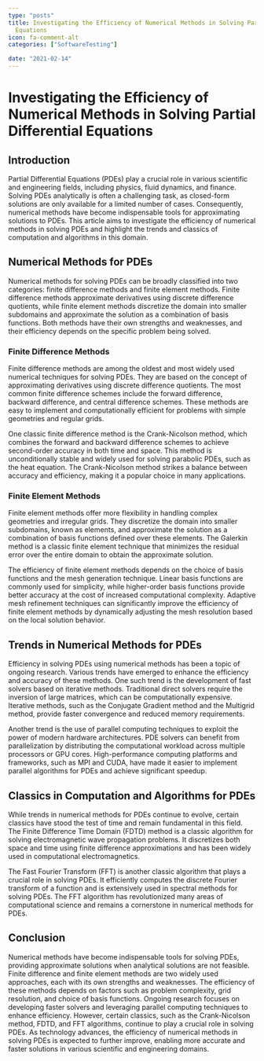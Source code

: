 ```yaml
---
type: "posts"
title: Investigating the Efficiency of Numerical Methods in Solving Partial Differential
  Equations
icon: fa-comment-alt
categories: ["SoftwareTesting"]

date: "2021-02-14"
---
```




# Investigating the Efficiency of Numerical Methods in Solving Partial Differential Equations

## Introduction

Partial Differential Equations (PDEs) play a crucial role in various scientific and engineering fields, including physics, fluid dynamics, and finance. Solving PDEs analytically is often a challenging task, as closed-form solutions are only available for a limited number of cases. Consequently, numerical methods have become indispensable tools for approximating solutions to PDEs. This article aims to investigate the efficiency of numerical methods in solving PDEs and highlight the trends and classics of computation and algorithms in this domain.

## Numerical Methods for PDEs

Numerical methods for solving PDEs can be broadly classified into two categories: finite difference methods and finite element methods. Finite difference methods approximate derivatives using discrete difference quotients, while finite element methods discretize the domain into smaller subdomains and approximate the solution as a combination of basis functions. Both methods have their own strengths and weaknesses, and their efficiency depends on the specific problem being solved.

### Finite Difference Methods

Finite difference methods are among the oldest and most widely used numerical techniques for solving PDEs. They are based on the concept of approximating derivatives using discrete difference quotients. The most common finite difference schemes include the forward difference, backward difference, and central difference schemes. These methods are easy to implement and computationally efficient for problems with simple geometries and regular grids.

One classic finite difference method is the Crank-Nicolson method, which combines the forward and backward difference schemes to achieve second-order accuracy in both time and space. This method is unconditionally stable and widely used for solving parabolic PDEs, such as the heat equation. The Crank-Nicolson method strikes a balance between accuracy and efficiency, making it a popular choice in many applications.

### Finite Element Methods

Finite element methods offer more flexibility in handling complex geometries and irregular grids. They discretize the domain into smaller subdomains, known as elements, and approximate the solution as a combination of basis functions defined over these elements. The Galerkin method is a classic finite element technique that minimizes the residual error over the entire domain to obtain the approximate solution.

The efficiency of finite element methods depends on the choice of basis functions and the mesh generation technique. Linear basis functions are commonly used for simplicity, while higher-order basis functions provide better accuracy at the cost of increased computational complexity. Adaptive mesh refinement techniques can significantly improve the efficiency of finite element methods by dynamically adjusting the mesh resolution based on the local solution behavior.

## Trends in Numerical Methods for PDEs

Efficiency in solving PDEs using numerical methods has been a topic of ongoing research. Various trends have emerged to enhance the efficiency and accuracy of these methods. One such trend is the development of fast solvers based on iterative methods. Traditional direct solvers require the inversion of large matrices, which can be computationally expensive. Iterative methods, such as the Conjugate Gradient method and the Multigrid method, provide faster convergence and reduced memory requirements.

Another trend is the use of parallel computing techniques to exploit the power of modern hardware architectures. PDE solvers can benefit from parallelization by distributing the computational workload across multiple processors or GPU cores. High-performance computing platforms and frameworks, such as MPI and CUDA, have made it easier to implement parallel algorithms for PDEs and achieve significant speedup.

## Classics in Computation and Algorithms for PDEs

While trends in numerical methods for PDEs continue to evolve, certain classics have stood the test of time and remain fundamental in this field. The Finite Difference Time Domain (FDTD) method is a classic algorithm for solving electromagnetic wave propagation problems. It discretizes both space and time using finite difference approximations and has been widely used in computational electromagnetics.

The Fast Fourier Transform (FFT) is another classic algorithm that plays a crucial role in solving PDEs. It efficiently computes the discrete Fourier transform of a function and is extensively used in spectral methods for solving PDEs. The FFT algorithm has revolutionized many areas of computational science and remains a cornerstone in numerical methods for PDEs.

## Conclusion

Numerical methods have become indispensable tools for solving PDEs, providing approximate solutions when analytical solutions are not feasible. Finite difference and finite element methods are two widely used approaches, each with its own strengths and weaknesses. The efficiency of these methods depends on factors such as problem complexity, grid resolution, and choice of basis functions. Ongoing research focuses on developing faster solvers and leveraging parallel computing techniques to enhance efficiency. However, certain classics, such as the Crank-Nicolson method, FDTD, and FFT algorithms, continue to play a crucial role in solving PDEs. As technology advances, the efficiency of numerical methods in solving PDEs is expected to further improve, enabling more accurate and faster solutions in various scientific and engineering domains.